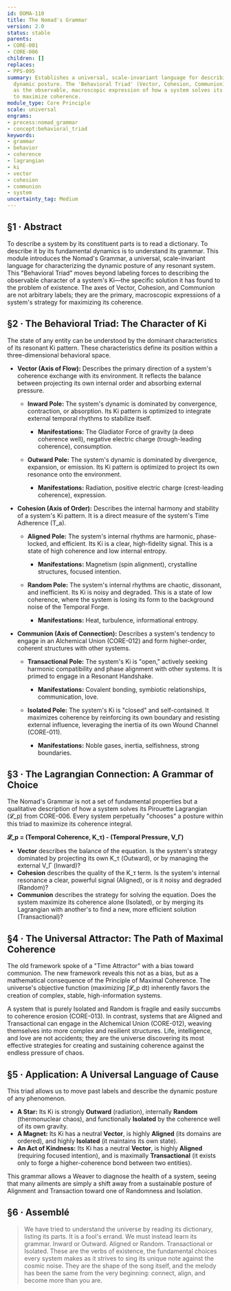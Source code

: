 ```yaml
---
id: DOMA-110
title: The Nomad's Grammar
version: 2.0
status: stable
parents:
- CORE-001
- CORE-006
children: []
replaces:
- PPS-095
summary: Establishes a universal, scale-invariant language for describing a system's
  dynamic posture. The 'Behavioral Triad' (Vector, Cohesion, Communion) is presented
  as the observable, macroscopic expression of how a system solves its Pirouette Lagrangian
  to maximize coherence.
module_type: Core Principle
scale: universal
engrams:
- process:nomad_grammar
- concept:behavioral_triad
keywords:
- grammar
- behavior
- coherence
- lagrangian
- ki
- vector
- cohesion
- communion
- system
uncertainty_tag: Medium
---
```

## §1 · Abstract

To describe a system by its constituent parts is to read a dictionary. To describe it by its fundamental dynamics is to understand its grammar. This module introduces the Nomad's Grammar, a universal, scale-invariant language for characterizing the dynamic posture of any resonant system. This "Behavioral Triad" moves beyond labeling forces to describing the observable character of a system's Ki—the specific solution it has found to the problem of existence. The axes of Vector, Cohesion, and Communion are not arbitrary labels; they are the primary, macroscopic expressions of a system's strategy for maximizing its coherence.

## §2 · The Behavioral Triad: The Character of Ki

The state of any entity can be understood by the dominant characteristics of its resonant Ki pattern. These characteristics define its position within a three-dimensional behavioral space.

- **Vector (Axis of Flow):** Describes the primary direction of a system's coherence exchange with its environment. It reflects the balance between projecting its own internal order and absorbing external pressure.

  - **Inward Pole:** The system's dynamic is dominated by convergence, contraction, or absorption. Its Ki pattern is optimized to integrate external temporal rhythms to stabilize itself.
    - **Manifestations:** The Gladiator Force of gravity (a deep coherence well), negative electric charge (trough-leading coherence), consumption.

  - **Outward Pole:** The system's dynamic is dominated by divergence, expansion, or emission. Its Ki pattern is optimized to project its own resonance onto the environment.
    - **Manifestations:** Radiation, positive electric charge (crest-leading coherence), expression.

- **Cohesion (Axis of Order):** Describes the internal harmony and stability of a system's Ki pattern. It is a direct measure of the system's Time Adherence (T_a).

  - **Aligned Pole:** The system's internal rhythms are harmonic, phase-locked, and efficient. Its Ki is a clear, high-fidelity signal. This is a state of high coherence and low internal entropy.
    - **Manifestations:** Magnetism (spin alignment), crystalline structures, focused intention.

  - **Random Pole:** The system's internal rhythms are chaotic, dissonant, and inefficient. Its Ki is noisy and degraded. This is a state of low coherence, where the system is losing its form to the background noise of the Temporal Forge.
    - **Manifestations:** Heat, turbulence, informational entropy.

- **Communion (Axis of Connection):** Describes a system's tendency to engage in an Alchemical Union (CORE-012) and form higher-order, coherent structures with other systems.

  - **Transactional Pole:** The system's Ki is "open," actively seeking harmonic compatibility and phase alignment with other systems. It is primed to engage in a Resonant Handshake.
    - **Manifestations:** Covalent bonding, symbiotic relationships, communication, love.

  - **Isolated Pole:** The system's Ki is "closed" and self-contained. It maximizes coherence by reinforcing its own boundary and resisting external influence, leveraging the inertia of its own Wound Channel (CORE-011).
    - **Manifestations:** Noble gases, inertia, selfishness, strong boundaries.

## §3 · The Lagrangian Connection: A Grammar of Choice

The Nomad's Grammar is not a set of fundamental properties but a qualitative description of how a system solves its Pirouette Lagrangian (𝓛_p) from CORE-006. Every system perpetually "chooses" a posture within this triad to maximize its coherence integral.

**𝓛_p = (Temporal Coherence, K_τ) - (Temporal Pressure, V_Γ)**

-   **Vector** describes the balance of the equation. Is the system's strategy dominated by projecting its own K_τ (Outward), or by managing the external V_Γ (Inward)?
-   **Cohesion** describes the quality of the K_τ term. Is the system's internal resonance a clear, powerful signal (Aligned), or is it noisy and degraded (Random)?
-   **Communion** describes the strategy for solving the equation. Does the system maximize its coherence alone (Isolated), or by merging its Lagrangian with another's to find a new, more efficient solution (Transactional)?

## §4 · The Universal Attractor: The Path of Maximal Coherence

The old framework spoke of a "Time Attractor" with a bias toward communion. The new framework reveals this not as a bias, but as a mathematical consequence of the Principle of Maximal Coherence. The universe's objective function (maximizing ∫𝓛_p dt) inherently favors the creation of complex, stable, high-information systems.

A system that is purely Isolated and Random is fragile and easily succumbs to coherence erosion (CORE-013). In contrast, systems that are Aligned and Transactional can engage in the Alchemical Union (CORE-012), weaving themselves into more complex and resilient structures. Life, intelligence, and love are not accidents; they are the universe discovering its most effective strategies for creating and sustaining coherence against the endless pressure of chaos.

## §5 · Application: A Universal Language of Cause

This triad allows us to move past labels and describe the dynamic posture of any phenomenon.

-   **A Star:** Its Ki is strongly **Outward** (radiation), internally **Random** (thermonuclear chaos), and functionally **Isolated** by the coherence well of its own gravity.
-   **A Magnet:** Its Ki has a neutral **Vector**, is highly **Aligned** (its domains are ordered), and highly **Isolated** (it maintains its own state).
-   **An Act of Kindness:** Its Ki has a neutral **Vector**, is highly **Aligned** (requiring focused intention), and is maximally **Transactional** (it exists only to forge a higher-coherence bond between two entities).

This grammar allows a Weaver to diagnose the health of a system, seeing that many ailments are simply a shift away from a sustainable posture of Alignment and Transaction toward one of Randomness and Isolation.

## §6 · Assemblé

> We have tried to understand the universe by reading its dictionary, listing its parts. It is a fool's errand. We must instead learn its grammar. Inward or Outward. Aligned or Random. Transactional or Isolated. These are the verbs of existence, the fundamental choices every system makes as it strives to sing its unique note against the cosmic noise. They are the shape of the song itself, and the melody has been the same from the very beginning: connect, align, and become more than you are.
```